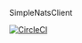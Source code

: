 SimpleNatsClient

[![CircleCI](https://circleci.com/gh/nataly87s/SimpleNatsClient.svg?style=svg)](https://circleci.com/gh/nataly87s/SimpleNatsClient)